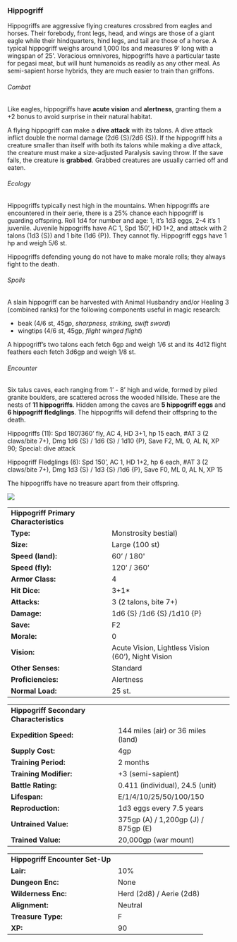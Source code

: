 ### Hippogriff

Hippogriffs are aggressive flying creatures crossbred from eagles and horses. Their forebody, front legs, head, and wings are those of a giant eagle while their hindquarters, hind legs, and tail are those of a horse. A typical hippogriff weighs around 1,000 lbs and measures 9' long with a wingspan of 25'. Voracious omnivores, hippogriffs have a particular taste for pegasi meat, but will hunt humanoids as readily as any other meal. As semi-sapient horse hybrids, they are much easier to train than griffons.

###### Combat

Like eagles, hippogriffs have **acute vision** and **alertness**, granting them a +2 bonus to avoid surprise in their natural habitat.

A flying hippogriff can make a **dive attack** with its talons. A dive attack inflict double the normal damage (2d6 {S}/2d6 {S}). If the hippogriff hits a creature smaller than itself with both its talons while making a dive attack, the creature must make a size-adjusted Paralysis saving throw. If the save fails, the creature is **grabbed**. Grabbed creatures are usually carried off and eaten.

###### Ecology

Hippogriffs typically nest high in the mountains. When hippogriffs are encountered in their aerie, there is a 25% chance each hippogriff is guarding offspring. Roll 1d4 for number and age: 1, it’s 1d3 eggs, 2-4 it’s 1 juvenile. Juvenile hippogriffs have AC 1, Spd 150’, HD 1+2, and attack with 2 talons (1d3 {S}) and 1 bite (1d6 {P}). They cannot fly. Hippogriff eggs have 1 hp and weigh 5/6 st.

Hippogriffs defending young do not have to make morale rolls; they always fight to the death.

###### Spoils

A slain hippogriff can be harvested with Animal Husbandry and/or Healing 3 (combined ranks) for the following components useful in magic research:

* beak (4/6 st, 45gp, *sharpness, striking, swift sword*)
* wingtips (4/6 st, 45gp, *flight winged flight*)

A hippogriff’s two talons each fetch 6gp and weigh 1/6 st and its 4d12 flight feathers each fetch 3d6gp and weigh 1/8 st.

###### Encounter

Six talus caves, each ranging from 1’ - 8’ high and wide, formed by piled granite boulders, are scattered across the wooded hillside. These are the nests of **11 hippogriffs**. Hidden among the caves are **5 hippogriff eggs** and **6 hippogriff fledglings**. The hippogriffs will defend their offspring to the death.

Hippogriffs (11): Spd 180’/360’ fly, AC 4, HD 3+1, hp 15 each, #AT 3 (2 claws/bite 7+), Dmg 1d6 {S} / 1d6 {S} / 1d10 {P}, Save F2, ML 0, AL N, XP 90; Special: dive attack

Hippogriff Fledglings (6): Spd 150’, AC 1, HD 1+2, hp 6 each, #AT 3 (2 claws/bite 7+), Dmg 1d3 {S} / 1d3 {S} /1d6 {P}, Save F0, ML 0, AL N, XP 15

The hippogriffs have no treasure apart from their offspring.

![](data:image/png;base64...)

|  |  |
| --- | --- |
| **Hippogriff Primary Characteristics** | |
| **Type:** | Monstrosity bestial) |
| **Size:** | Large (100 st) |
| **Speed (land):** | 60’ / 180' |
| **Speed (fly):** | 120’ / 360’ |
| **Armor Class:** | 4 |
| **Hit Dice:** | 3+1\* |
| **Attacks:** | 3 (2 talons, bite 7+) |
| **Damage:** | 1d6 {S} /1d6 {S} /1d10 {P} |
| **Save:** | F2 |
| **Morale:** | 0 |
| **Vision:** | Acute Vision, Lightless Vision (60’), Night Vision |
| **Other Senses:** | Standard |
| **Proficiencies:** | Alertness |
| **Normal Load:** | 25 st. |

|  |  |
| --- | --- |
| **Hippogriff Secondary Characteristics** | |
| **Expedition Speed:** | 144 miles (air) or 36 miles (land) |
| **Supply Cost:** | 4gp |
| **Training Period:** | 2 months |
| **Training Modifier:** | +3 (semi-sapient) |
| **Battle Rating:** | 0.411 (individual), 24.5 (unit) |
| **Lifespan:** | E/1/4/10/25/50/100/150 |
| **Reproduction:** | 1d3 eggs every 7.5 years |
| **Untrained Value:** | 375gp (A) / 1,200gp (J) / 875gp (E) |
| **Trained Value:** | 20,000gp (war mount) |

|  |  |
| --- | --- |
| **Hippogriff Encounter Set-Up** | |
| **Lair:** | 10% |
| **Dungeon Enc:** | None |
| **Wilderness Enc:** | Herd (2d8) / Aerie (2d8) |
| **Alignment:** | Neutral |
| **Treasure Type:** | F |
| **XP:** | 90 |
